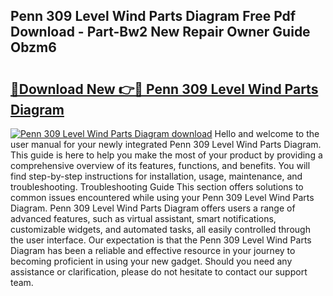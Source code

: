 ## Penn 309 Level Wind Parts Diagram Free Pdf Download - Part-Bw2 New Repair Owner Guide Obzm6

# <h2><a href="http://dfrn8lr.blite.top/?on=Penn+309+Level+Wind+Parts+Diagram">🔗Download New 👉🔴 Penn 309 Level Wind Parts Diagram</a></h2>

[![Penn 309 Level Wind Parts Diagram download](https://i.imgur.com/lujVjoI.png)](http://dfrn8lr.blite.top/?on=Penn+309+Level+Wind+Parts+Diagram)
Hello and welcome to the user manual for your newly integrated Penn 309 Level Wind Parts Diagram. This guide is here to help you make the most of your product by providing a comprehensive overview of its features, functions, and benefits. You will find step-by-step instructions for installation, usage, maintenance, and troubleshooting. Troubleshooting Guide This section offers solutions to common issues encountered while using your Penn 309 Level Wind Parts Diagram. Penn 309 Level Wind Parts Diagram offers users a range of advanced features, such as virtual assistant, smart notifications, customizable widgets, and automated tasks, all easily controlled through the user interface. Our expectation is that the Penn 309 Level Wind Parts Diagram has been a reliable and effective resource in your journey to becoming proficient in using your new gadget. Should you need any assistance or clarification, please do not hesitate to contact our support team.
